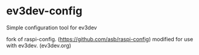 # ev3dev-config
Simple configuration tool for ev3dev

fork of raspi-config. (https://github.com/asb/raspi-config)
modified for use with ev3dev. (ev3dev.org)


